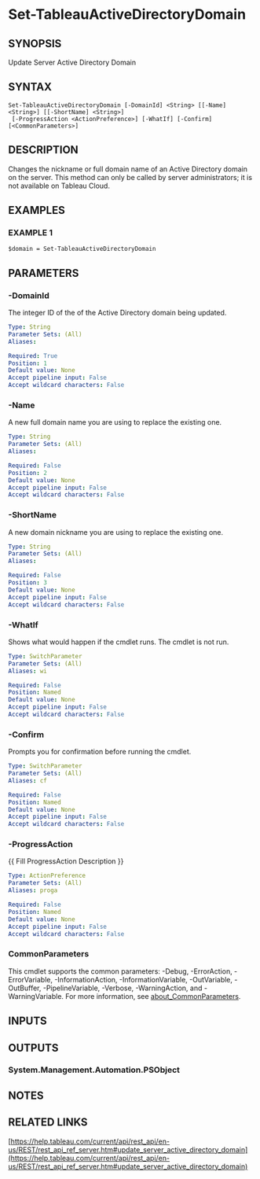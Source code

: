# Set-TableauActiveDirectoryDomain

## SYNOPSIS
Update Server Active Directory Domain

## SYNTAX

```
Set-TableauActiveDirectoryDomain [-DomainId] <String> [[-Name] <String>] [[-ShortName] <String>]
 [-ProgressAction <ActionPreference>] [-WhatIf] [-Confirm] [<CommonParameters>]
```

## DESCRIPTION
Changes the nickname or full domain name of an Active Directory domain on the server.
This method can only be called by server administrators; it is not available on Tableau Cloud.

## EXAMPLES

### EXAMPLE 1
```
$domain = Set-TableauActiveDirectoryDomain
```

## PARAMETERS

### -DomainId
The integer ID of the of the Active Directory domain being updated.

```yaml
Type: String
Parameter Sets: (All)
Aliases:

Required: True
Position: 1
Default value: None
Accept pipeline input: False
Accept wildcard characters: False
```

### -Name
A new full domain name you are using to replace the existing one.

```yaml
Type: String
Parameter Sets: (All)
Aliases:

Required: False
Position: 2
Default value: None
Accept pipeline input: False
Accept wildcard characters: False
```

### -ShortName
A new domain nickname you are using to replace the existing one.

```yaml
Type: String
Parameter Sets: (All)
Aliases:

Required: False
Position: 3
Default value: None
Accept pipeline input: False
Accept wildcard characters: False
```

### -WhatIf
Shows what would happen if the cmdlet runs.
The cmdlet is not run.

```yaml
Type: SwitchParameter
Parameter Sets: (All)
Aliases: wi

Required: False
Position: Named
Default value: None
Accept pipeline input: False
Accept wildcard characters: False
```

### -Confirm
Prompts you for confirmation before running the cmdlet.

```yaml
Type: SwitchParameter
Parameter Sets: (All)
Aliases: cf

Required: False
Position: Named
Default value: None
Accept pipeline input: False
Accept wildcard characters: False
```

### -ProgressAction
{{ Fill ProgressAction Description }}

```yaml
Type: ActionPreference
Parameter Sets: (All)
Aliases: proga

Required: False
Position: Named
Default value: None
Accept pipeline input: False
Accept wildcard characters: False
```

### CommonParameters
This cmdlet supports the common parameters: -Debug, -ErrorAction, -ErrorVariable, -InformationAction, -InformationVariable, -OutVariable, -OutBuffer, -PipelineVariable, -Verbose, -WarningAction, and -WarningVariable. For more information, see [about_CommonParameters](http://go.microsoft.com/fwlink/?LinkID=113216).

## INPUTS

## OUTPUTS

### System.Management.Automation.PSObject
## NOTES

## RELATED LINKS

[https://help.tableau.com/current/api/rest_api/en-us/REST/rest_api_ref_server.htm#update_server_active_directory_domain](https://help.tableau.com/current/api/rest_api/en-us/REST/rest_api_ref_server.htm#update_server_active_directory_domain)

